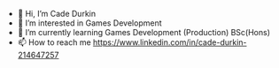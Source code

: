 - 👋 Hi, I’m Cade Durkin
- 👀 I’m interested in Games Development 
- 🌱 I’m currently learning Games Development (Production) BSc(Hons)
- 📫 How to reach me https://www.linkedin.com/in/cade-durkin-214647257

<!---
durks18/durks18 is a ✨ special ✨ repository because its `README.md` (this file) appears on your GitHub profile.
You can click the Preview link to take a look at your changes.
--->
